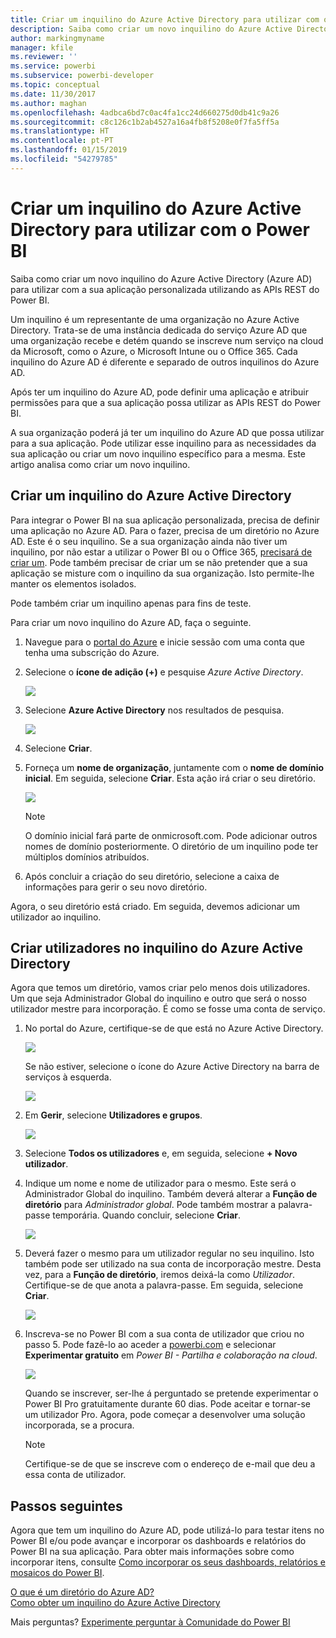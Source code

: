 ```yaml
---
title: Criar um inquilino do Azure Active Directory para utilizar com o Power BI
description: Saiba como criar um novo inquilino do Azure Active Directory (Azure AD) para utilizar com a sua aplicação personalizada utilizando as APIs REST do Power BI.
author: markingmyname
manager: kfile
ms.reviewer: ''
ms.service: powerbi
ms.subservice: powerbi-developer
ms.topic: conceptual
ms.date: 11/30/2017
ms.author: maghan
ms.openlocfilehash: 4adbca6bd7c0ac4fa1cc24d660275d0db41c9a26
ms.sourcegitcommit: c8c126c1b2ab4527a16a4fb8f5208e0f7fa5ff5a
ms.translationtype: HT
ms.contentlocale: pt-PT
ms.lasthandoff: 01/15/2019
ms.locfileid: "54279785"
---
```

# <a name="create-an-azure-active-directory-tenant-to-use-with-power-bi"></a>Criar um inquilino do Azure Active Directory para utilizar com o Power BI
Saiba como criar um novo inquilino do Azure Active Directory (Azure AD) para utilizar com a sua aplicação personalizada utilizando as APIs REST do Power BI.

Um inquilino é um representante de uma organização no Azure Active Directory. Trata-se de uma instância dedicada do serviço Azure AD que uma organização recebe e detém quando se inscreve num serviço na cloud da Microsoft, como o Azure, o Microsoft Intune ou o Office 365. Cada inquilino do Azure AD é diferente e separado de outros inquilinos do Azure AD.

Após ter um inquilino do Azure AD, pode definir uma aplicação e atribuir permissões para que a sua aplicação possa utilizar as APIs REST do Power BI.

A sua organização poderá já ter um inquilino do Azure AD que possa utilizar para a sua aplicação. Pode utilizar esse inquilino para as necessidades da sua aplicação ou criar um novo inquilino específico para a mesma. Este artigo analisa como criar um novo inquilino.

## <a name="create-an-azure-active-directory-tenant"></a>Criar um inquilino do Azure Active Directory
Para integrar o Power BI na sua aplicação personalizada, precisa de definir uma aplicação no Azure AD. Para o fazer, precisa de um diretório no Azure AD. Este é o seu inquilino. Se a sua organização ainda não tiver um inquilino, por não estar a utilizar o Power BI ou o Office 365, [precisará de criar um](https://docs.microsoft.com/azure/active-directory/develop/active-directory-howto-tenant). Pode também precisar de criar um se não pretender que a sua aplicação se misture com o inquilino da sua organização. Isto permite-lhe manter os elementos isolados.

Pode também criar um inquilino apenas para fins de teste.

Para criar um novo inquilino do Azure AD, faça o seguinte.

1. Navegue para o [portal do Azure](https://portal.azure.com) e inicie sessão com uma conta que tenha uma subscrição do Azure.
2. Selecione o **ícone de adição (+)** e pesquise *Azure Active Directory*.
   
    ![](media/create-an-azure-active-directory-tenant/new-directory.png)
3. Selecione **Azure Active Directory** nos resultados de pesquisa.
   
    ![](media/create-an-azure-active-directory-tenant/new-directory2.png)
4. Selecione **Criar**.
5. Forneça um **nome de organização**, juntamente com o **nome de domínio inicial**. Em seguida, selecione **Criar**. Esta ação irá criar o seu diretório.
   
    ![](media/create-an-azure-active-directory-tenant/organization-and-domain.png)
   
   > [!NOTE]
   > O domínio inicial fará parte de onmicrosoft.com. Pode adicionar outros nomes de domínio posteriormente. O diretório de um inquilino pode ter múltiplos domínios atribuídos.
   > 
   > 
6. Após concluir a criação do seu diretório, selecione a caixa de informações para gerir o seu novo diretório.

Agora, o seu diretório está criado. Em seguida, devemos adicionar um utilizador ao inquilino.

## <a name="create-some-users-in-your-azure-active-directory-tenant"></a>Criar utilizadores no inquilino do Azure Active Directory
Agora que temos um diretório, vamos criar pelo menos dois utilizadores. Um que seja Administrador Global do inquilino e outro que será o nosso utilizador mestre para incorporação. É como se fosse uma conta de serviço.

1. No portal do Azure, certifique-se de que está no Azure Active Directory.
   
    ![](media/create-an-azure-active-directory-tenant/aad-flyout.png)
   
    Se não estiver, selecione o ícone do Azure Active Directory na barra de serviços à esquerda.
   
    ![](media/create-an-azure-active-directory-tenant/aad-service.png)
2. Em **Gerir**, selecione **Utilizadores e grupos**.
   
    ![](media/create-an-azure-active-directory-tenant/users-and-groups.png)
3. Selecione **Todos os utilizadores** e, em seguida, selecione **+ Novo utilizador**.
4. Indique um nome e nome de utilizador para o mesmo. Este será o Administrador Global do inquilino. Também deverá alterar a **Função de diretório** para *Administrador global*. Pode também mostrar a palavra-passe temporária. Quando concluir, selecione **Criar**.
   
    ![](media/create-an-azure-active-directory-tenant/global-admin.png)
5. Deverá fazer o mesmo para um utilizador regular no seu inquilino. Isto também pode ser utilizado na sua conta de incorporação mestre. Desta vez, para a **Função de diretório**, iremos deixá-la como *Utilizador*. Certifique-se de que anota a palavra-passe. Em seguida, selecione **Criar**.
   
    ![](media/create-an-azure-active-directory-tenant/pbiembed-user.png)
6. Inscreva-se no Power BI com a sua conta de utilizador que criou no passo 5. Pode fazê-lo ao aceder a [powerbi.com](https://powerbi.microsoft.com/get-started/) e selecionar **Experimentar gratuito** em *Power BI - Partilha e colaboração na cloud*.
   
    ![](media/create-an-azure-active-directory-tenant/try-powerbi-free.png)
   
    Quando se inscrever, ser-lhe á perguntado se pretende experimentar o Power BI Pro gratuitamente durante 60 dias. Pode aceitar e tornar-se um utilizador Pro. Agora, pode começar a desenvolver uma solução incorporada, se a procura.
   
   > [!NOTE]
   > Certifique-se de que se inscreve com o endereço de e-mail que deu a essa conta de utilizador.
   > 
   > 

## <a name="next-steps"></a>Passos seguintes
Agora que tem um inquilino do Azure AD, pode utilizá-lo para testar itens no Power BI e/ou pode avançar e incorporar os dashboards e relatórios do Power BI na sua aplicação. Para obter mais informações sobre como incorporar itens, consulte [Como incorporar os seus dashboards, relatórios e mosaicos do Power BI](embedding-content.md).

[O que é um diretório do Azure AD?](https://docs.microsoft.com/azure/active-directory/active-directory-whatis)  
[Como obter um inquilino do Azure Active Directory](https://docs.microsoft.com/azure/active-directory/develop/active-directory-howto-tenant)  

Mais perguntas? [Experimente perguntar à Comunidade do Power BI](http://community.powerbi.com/)


